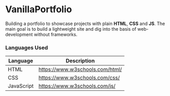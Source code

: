 # VanillaPortfolio

Building a portfolio to showcase projects with plain **HTML**, **CSS** and **JS**. The main goal is to build a lightweight site and dig into the basis of web-development without frameworks.

### Languages Used

| Language        | Description                                       |
| --------------- | ------------------------------------------------- |
| HTML            | https://www.w3schools.com/html/                     |
| CSS             | https://www.w3schools.com/css/   |
| JavaScript      | https://www.w3schools.com/js/                    |
